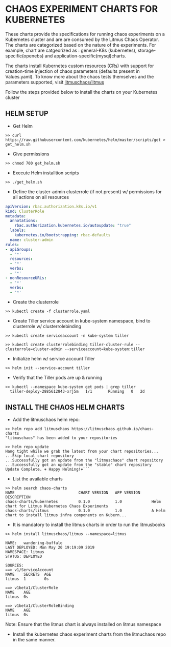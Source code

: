 # CHAOS EXPERIMENT CHARTS FOR KUBERNETES

These charts provide the specifications for running chaos experiments on a Kubernetes 
cluster and are are consumed by the Litmus Chaos Operator. The charts are categorized
based on the nature of the experiments. For example, chart are catgeorized as : general-K8s
(kubernetes), storage-specific(openebs) and application-specific(mysql)charts.  

The charts install Kubernetes custom resources (CRs) with support for creation-time 
injection of chaos parameters (defaults present in Values.yaml). To know more about the
chaos tests themselves and the parameters supported, visit [litmuschaos/litmus](https://github.com/litmuschaos/litmus)

Follow the steps provided below to install the charts on your Kubernetes cluster

## HELM SETUP

- Get Helm

```>> curl https://raw.githubusercontent.com/kubernetes/helm/master/scripts/get > get_helm.sh```

- Give permissions 

```>> chmod 700 get_helm.sh```

- Execute Helm installtion scripts

```>> ./get_helm.sh```

- Define the cluster-admin clusterrole (if not present) w/ permissions for all actions on all resources

```yaml
apiVersion: rbac.authorization.k8s.io/v1
kind: ClusterRole
metadata:
  annotations:
    rbac.authorization.kubernetes.io/autoupdate: "true"
  labels:
    kubernetes.io/bootstrapping: rbac-defaults
  name: cluster-admin
rules:
- apiGroups:
  - '*'
  resources:
  - '*'
  verbs:
  - '*'
- nonResourceURLs:
  - '*'
  verbs:
  - '*'
```

- Create the clusterrole 

```
>> kubectl create -f clusterrole.yaml
```

- Create Tiller service account in kube-system namespace, bind to clusterrole w/ clusterrolebinding

```
>> kubectl create serviceaccount -n kube-system tiller

>> kubectl create clusterrolebinding tiller-cluster-rule --clusterrole=cluster-admin --serviceaccount=kube-system:tiller
```

- Initialize helm w/ service account Tiller

```
>> helm init --service-account tiller
```

- Verify that the Tiller pods are up & running

```
>> kubectl --namespace kube-system get pods | grep tiller
  tiller-deploy-2885612843-xrj5m   1/1       Running   0   2d
```


## INSTALL THE CHAOS HELM CHARTS

- Add the litmuschaos helm repo: 

```
>> helm repo add litmuschaos https://litmuschaos.github.io/chaos-charts
"litmuschaos" has been added to your repositories

>> helm repo update
Hang tight while we grab the latest from your chart repositories...
...Skip local chart repository
...Successfully got an update from the "litmuschaos" chart repository
...Successfully got an update from the "stable" chart repository
Update Complete. ⎈ Happy Helming!⎈```
```

- List the available charts 

```
>> helm search chaos-charts
NAME                            CHART VERSION   APP VERSION     DESCRIPTION                                                 
chaos-charts/kubernetes         0.1.0           1.0             Helm chart for Litmus Kubernetes Chaos Experiments          
chaos-charts/litmus             0.1.0           1.0             A Helm chart to install litmus infra components on Kubern...
```

- It is mandatory to install the litmus charts in order to run the litmusbooks

```
>> helm install litmuschaos/litmus --namespace=litmus

NAME:   wandering-buffalo
LAST DEPLOYED: Mon May 20 19:19:09 2019
NAMESPACE: litmus
STATUS: DEPLOYED

SOURCES:
==> v1/ServiceAccount
NAME    SECRETS  AGE
litmus  1        0s

==> v1beta1/ClusterRole
NAME    AGE
litmus  0s

==> v1beta1/ClusterRoleBinding
NAME    AGE
litmus  0s
```
Note: Ensure that the litmus chart is always installed on litmus namespace

- Install the kubernetes chaos experiment charts from the litmuchaos repo in 
the same manner.  

